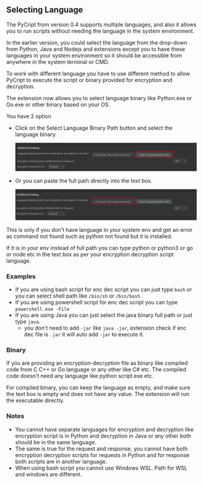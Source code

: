 ## Selecting Language


The PyCript from version 0.4 supports multiple languages, and also it allows you to run scripts without needing the language in the system environment.

In the earlier version, you could select the language from the drop-down from Python, Java and Nodejs and extensions except you to have these languages in your system environment so it should be accessible from anywhere in the system terminal or CMD.

To work with different language you have to use different method to allow PyCript to execute the script or binary provided for encryption and decryption.


The extension now allows you to select language binary like Python.exe or Go.exe or other binary based on your OS.

You have 2 option 

- Click on the Select Language Binary Path button and select the language binary.

    <img src="/0.4/assets/select-lang.png"/>

- Or you can paste the full path directly into the text box.

    <img src="/0.4/assets/type-lang.png"/>

This is only if you don't have language in your system env and get an error as command not found such as python not found but it is installed. 

If it is in your env instead of full path you can type python or python3 or go or node etc in the text box as per your encryption decryption script language.


### Examples

- If you are using bash script for enc dec script you can just type ``bash`` or you can select shell path like ``/bin/sh`` or ``/bin/bash``
- If you are using powershell script for enc dec script you can type ``powershell.exe -File``
- If you are using Java you can just select the java binary full path or just type ``java``. 
    * you don't need to add ``-jar`` like ``java -jar``, extension check if enc dec file is ``.jar`` it will auto add ``-jar`` to execute it.

### Binary

If you are providing an encryption-decryption file as binary like compiled code from C C++ or Go language or any other like C# etc. The compiled code doesn't need any language like python script.exe etc.

For compiled binary, you can keep the language as empty, and make sure the text box is empty and does not have any value. The extension will run the executable directly.



### Notes

- You cannot have separate languages for encryption and decryption like encryption script is in Python and decryption in Java or any other both should be in the same language.
- The same is true for the request and response, you cannot have both encryption decryption scripts for requests in Python and for response both scripts are in another language.
- When using bash script you cannot use Windows WSL. Path for WSL and windows are different.